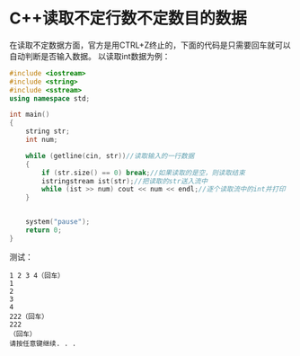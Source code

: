 # C++读取不定行数不定数目的数据

在读取不定数据方面，官方是用CTRL+Z终止的，下面的代码是只需要回车就可以自动判断是否输入数据。
以读取int数据为例：

```c++
#include <iostream>
#include <string>
#include <sstream>
using namespace std;

int main()
{
    string str;
    int num;

    while (getline(cin, str))//读取输入的一行数据
    {
        if (str.size() == 0) break;//如果读取的是空，则读取结束
        istringstream ist(str);//把读取的str送入流中
        while (ist >> num) cout << num << endl;//逐个读取流中的int并打印
    }


    system("pause");
    return 0;
}
```

测试：

```
1 2 3 4（回车）
1
2
3
4
222（回车）
222
（回车）
请按任意键继续. . .
```

